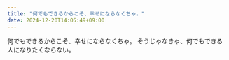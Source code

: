 ```yaml
---
title: "何でもできるからこそ、幸せにならなくちゃ。"
date: 2024-12-20T14:05:49+09:00
---
```

何でもできるからこそ、幸せにならなくちゃ。
そうじゃなきゃ、何でもできる人になりたくならない。
